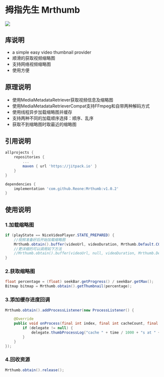 # 拇指先生 Mrthumb
[![](https://jitpack.io/v/Reone/Mrthumb.svg)](https://jitpack.io/#Reone/Mrthumb)

## 库说明
- a simple easy video thumbnail provider
- 顺滑的获取视频缩略图
- 支持网络视频缩略图
- 使用方便

## 原理说明
- 使用MediaMetadataRetriever获取视频信息及缩略图
- 使用MediaMetadataRetrieverCompat支持FFmpeg和自带两种解码方式
- 使用线程异步加载缩略图并缓存
- 支持两种不同的加载顺序选择：顺序、乱序
- 获取不到缩略图时取最近的缩略图

## 引用说明
```groovy
allprojects {
    repositories {
        ...
        maven { url 'https://jitpack.io' }
    }
}
```
```groovy
dependencies {
    implementation 'com.github.Reone:Mrthumb:v1.0.2'
}
```

## 使用说明

### 1.加载缩略图
```java
if (playState == NiceVideoPlayer.STATE_PREPARED) {
    //视频准备好后开始加载缩略图
    Mrthumb.obtain().buffer(videoUrl, videoDuration, Mrthumb.Default.COUNT);
    //更详细的可以调用如下方法
    //Mrthumb.obtain().buffer(videoUrl, null, videoDuration, Mrthumb.Default.RETRIEVER_TYPE, Mrthumb.Default.COUNT, Mrthumb.Default.THUMBNAIL_WIDTH, Mrthumb.Default.THUMBNAIL_HEIGHT);
}
```

### 2.获取缩略图 
```java
float percentage = (float) seekBar.getProgress() / seekBar.getMax();
Bitmap bitmap = Mrthumb.obtain().getThumbnail(percentage);
```

### 3.添加缓存进度回调
```java
Mrthumb.obtain().addProcessListener(new ProcessListener() {

    @Override
    public void onProcess(final int index, final int cacheCount, final int maxCount, final long time, final long duration) {
        if (delegate != null) {
            delegate.thumbProcessLog("cache " + time / 1000 + "s at " + index + " process:" + (cacheCount * 100 / maxCount) + "%");
        }
    }
});
```

### 4.回收资源
```java
Mrthumb.obtain().release();
```